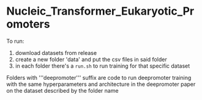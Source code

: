 # Nucleic_Transformer_Eukaryotic_Promoters

To run: 
1. download datasets from release
2. create a new folder 'data' and put the csv files in said folder
3. in each folder there's a ```run.sh``` to run training for that specific dataset

Folders with '''deepromoter''' suffix are code to run deepromoter training with the same hyperparameters and architecture in the deepromoter paper on the dataset described by the folder name
